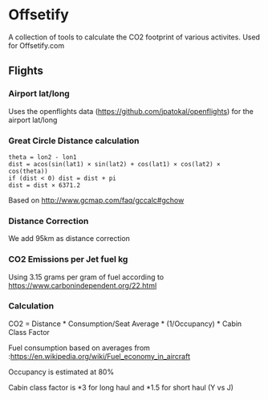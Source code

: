 # Offsetify
A collection of tools to calculate the CO2 footprint of various activites. Used for Offsetify.com

## Flights

### Airport lat/long
Uses the openflights data (https://github.com/jpatokal/openflights) for the airport lat/long

### Great Circle Distance calculation
```
theta = lon2 - lon1
dist = acos(sin(lat1) × sin(lat2) + cos(lat1) × cos(lat2) × cos(theta))
if (dist < 0) dist = dist + pi
dist = dist × 6371.2 
```
Based on http://www.gcmap.com/faq/gccalc#gchow

### Distance Correction
We add 95km as distance correction

### CO2 Emissions per Jet fuel kg

Using 3.15 grams per gram of fuel according to https://www.carbonindependent.org/22.html

### Calculation

CO2 = Distance * Consumption/Seat Average * (1/Occupancy) * Cabin Class Factor

Fuel consumption based on averages from :https://en.wikipedia.org/wiki/Fuel_economy_in_aircraft

Occupancy is estimated at 80%

Cabin class factor is *3 for long haul and *1.5 for short haul (Y vs J)